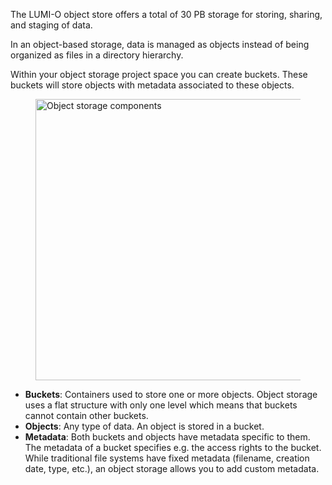 The LUMI-O object store offers a total of 30 PB storage for storing, sharing,
and staging of data.

In an object-based storage, data is managed as objects instead of being
organized as files in a directory hierarchy.

Within your object storage project space you can create buckets. These buckets
will store objects with metadata associated to these objects.

<figure>
  <img
    src="../../../assets/images/object-storage-component.svg"
    width="450"
    alt="Object storage components"
  >
</figure>

- **Buckets**: Containers used to store one or more objects.
  Object storage uses a flat structure with only
  one level which means that buckets cannot contain other buckets.
- **Objects**: Any type of data. An object is stored in a bucket.
- **Metadata**: Both buckets and objects have metadata specific to them. The metadata of a bucket specifies e.g. the access rights to the bucket. While traditional
  file systems have fixed metadata (filename, creation date, type, etc.), an
  object storage allows you to add custom metadata.